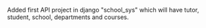 Added first API project in django "school_sys" which will have tutor, student, school, departments and courses.